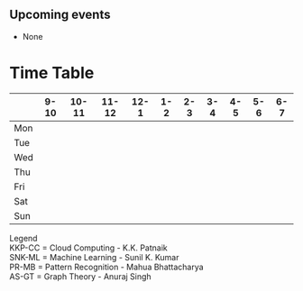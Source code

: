 ## Upcoming events

* None

# Time Table

|   |9-10|10-11|11-12|12-1|1-2|2-3|3-4|4-5|5-6|6-7|
|---|---|---|---|---|---|---|---|---|---|---|
|Mon|||   |   |   |   |   |   |   |   |
|Tue||   |    ||   |   |   |   |   |   |
|Wed|||    ||   |    |   |   |   |   |
|Thu||   |   |   |   |    |    |   |   |   |
|Fri|   ||   ||   |   |   |   |   |   |
|Sat|   |   |   |   |   |   |   |   |   |   |
|Sun|   |   |   |   |   |   |   |   |   |   |


Legend \
KKP-CC = Cloud Computing - K.K. Patnaik \
SNK-ML = Machine Learning - Sunil K. Kumar \
PR-MB = Pattern Recognition - Mahua Bhattacharya\
AS-GT = Graph Theory - Anuraj Singh
